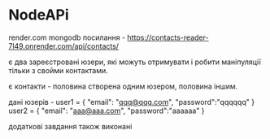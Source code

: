 # NodeAPi
render.com mongodb посилання - https://contacts-reader-7l49.onrender.com/api/contacts/

є два зареєстровані юзери, які можуть отримувати і робити маніпуляції тільки з свойми контактами.

є контакти - половина створена одним юзером, половина іншим.

дані юзерів - 
user1 =
{
    "email": "qqq@qqq.com",
    "password":"qqqqqq"
}
user2 =
{
    "email": "aaa@aaa.com",
    "password":"aaaaaa"
}


додаткові завдання також виконані